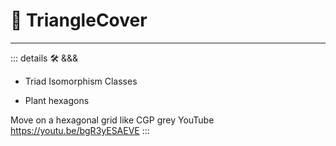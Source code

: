 
# 🔻 <via>TriangleCover</via>



<!-- - [Triangulated irregular network](https://www.researchgate.net/publication/23541399_Algorithms_for_Visibility_Computation_on_Terrains_A_Survey) -->
---

<!-- =================================================== -->
<!-- =================================================== -->
<!-- =================================================== -->
<!-- =================================================== -->
<!-- =================================================== -->
::: details 🛠 <dev>&&&</dev>



- Triad Isomorphism Classes



- Plant hexagons

Move on a hexagonal grid like CGP grey YouTube
<https://youtu.be/bgR3yESAEVE>
:::

